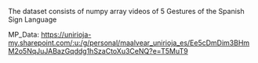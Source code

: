 The dataset consists of numpy array videos of 5 Gestures of the Spanish Sign Language 

MP_Data: https://unirioja-my.sharepoint.com/:u:/g/personal/maalvear_unirioja_es/Ee5cDmDim3BHmM2o5NqJuJABazGqddg1hSzaCtoXu3CeNQ?e=T5MuT9
